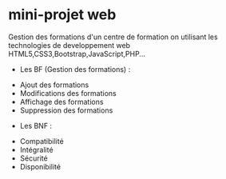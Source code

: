# mini-projet web
Gestion des formations d'un centre de formation on utilisant les technologies de developpement web HTML5,CSS3,Bootstrap,JavaScript,PHP...
* Les BF (Gestion des formations) : 
- Ajout des formations 
- Modifications des formations 
- Affichage des formations 
- Suppression des formations 
* Les BNF :
- Compatibilité
- Intégralité
- Sécurité
- Disponibilité

